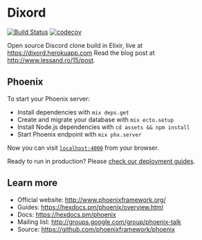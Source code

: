 # Dixord
[![Build Status](https://travis-ci.com/SolbiatiAlessandro/dixord.svg)](https://travis-ci.com/SolbiatiAlessandro/dixord) [![codecov](https://codecov.io/gh/SolbiatiAlessandro/dixord/branch/master/graph/badge.svg)](https://codecov.io/gh/SolbiatiAlessandro/dixord)

Open source Discord clone build in Elixir, live at https://dixord.herokuapp.com
Read the blog post at http://www.lessand.ro/15/post.

## Phoenix

To start your Phoenix server:

  * Install dependencies with `mix deps.get`
  * Create and migrate your database with `mix ecto.setup`
  * Install Node.js dependencies with `cd assets && npm install`
  * Start Phoenix endpoint with `mix phx.server`

Now you can visit [`localhost:4000`](http://localhost:4000) from your browser.

Ready to run in production? Please [check our deployment guides](https://hexdocs.pm/phoenix/deployment.html).

## Learn more

  * Official website: http://www.phoenixframework.org/
  * Guides: https://hexdocs.pm/phoenix/overview.html
  * Docs: https://hexdocs.pm/phoenix
  * Mailing list: http://groups.google.com/group/phoenix-talk
  * Source: https://github.com/phoenixframework/phoenix

